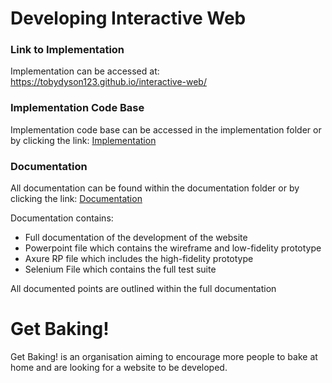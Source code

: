 # Developing Interactive Web

### Link to Implementation

Implementation can be accessed at: https://tobydyson123.github.io/interactive-web/

### Implementation Code Base

Implementation code base can be accessed in the implementation folder or by clicking the link: [Implementation](https://github.com/TobyDyson123/interactive-web/tree/master/Implementation)

### Documentation

All documentation can be found within the documentation folder or by clicking the link: [Documentation](https://github.com/TobyDyson123/interactive-web/tree/master/Documentation)

Documentation contains:
* Full documentation of the development of the website
* Powerpoint file which contains the wireframe and low-fidelity prototype
* Axure RP file which includes the high-fidelity prototype
* Selenium File which contains the full test suite

All documented points are outlined within the full documentation



# Get Baking!

Get Baking! is an organisation aiming to encourage more people to bake at home and are looking for a website to be developed.
